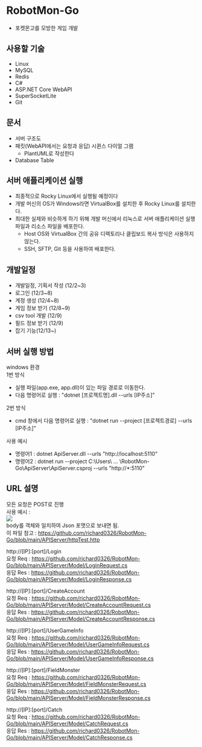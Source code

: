 # RobotMon-Go
- 포켓몬고를 모방한 게임 개발
 
## 사용할 기술
- Linux
- MySQL
- Redis  
- C#
- ASP.NET Core WebAPI
- SuperSocketLite
- Git
  
  
  
## 문서
- 서버 구조도
- 패킷(WebAPI에서는 요청과 응답) 시퀸스 다이얼 그램
    - PlantUML로 작성한다
- Database Table



## 서버 애플리케이션 실행
- 최종적으로 Rocky Linux에서 실행될 예정이다  
- 개발 머신의 OS가 Windows라면 VirtualBox를 설치한 후 Rocky Linux를 설치한다.
- 최대한 실제와 비슷하게 하기 위해 개발 머신에서 리눅스로 서버 애플리케이션 실행 파일과 리소스 파일을 배포한다.
    - Host OS와 VirtualBox 간의 공유 디렉토리나 클립보드 복사 방식은 사용하지 않는다.
	- SSH, SFTP, Git 등을 사용하여 배포한다.



## 개발일정
- 개발일정, 기획서 작성 (12/2~3)  
- 로그인 (12/3~8)  
- 계정 생성 (12/4~8)  
- 게임 정보 받기 (12/8~9)  
- csv tool 개발 (12/9)
- 필드 정보 받기 (12/9)
- 잡기 기능(12/13~)


## 서버 실행 방법
windows 환경  
1번 방식  
- 실행 파일(app.exe, app.dll)이 있는 파일 경로로 이동한다.
- 다음 명령어로 실행 : "dotnet [프로젝트명].dll --urls [IP주소]"

2번 방식  
- cmd 창에서 다음 명령어로 실행 : "dotnet run --project [프로젝트경로] --urls [IP주소]" 

사용 예시
- 명령어1 : dotnet ApiServer.dll --urls "http://localhost:5110"
- 명령어2 : dotnet run --project C:\Users\ ... \RobotMon-Go\ApiServer\ApiServer.csproj --urls "http://*:5110"

## URL 설명
모든 요청은 POST로 진행  
사용 예시  :  
![](.Document/images/UrlExample.PNG)      
body를 객체와 일치하여 Json 포맷으로 보내면 됨.  
이 파일 참고 : https://github.com/richard0326/RobotMon-Go/blob/main/APIServer/httpTest.http

http://[IP]:[port]/Login   
요청 Req : https://github.com/richard0326/RobotMon-Go/blob/main/APIServer/Model/LoginRequest.cs   
응답 Res : https://github.com/richard0326/RobotMon-Go/blob/main/APIServer/Model/LoginResponse.cs   
  
http://[IP]:[port]/CreateAccount  
요청 Req : https://github.com/richard0326/RobotMon-Go/blob/main/APIServer/Model/CreateAccountRequest.cs   
응답 Res : https://github.com/richard0326/RobotMon-Go/blob/main/APIServer/Model/CreateAccountResponse.cs   

http://[IP]:[port]/UserGameInfo  
요청 Req : https://github.com/richard0326/RobotMon-Go/blob/main/APIServer/Model/UserGameInfoRequest.cs   
응답 Res : https://github.com/richard0326/RobotMon-Go/blob/main/APIServer/Model/UserGameInfoResponse.cs   

http://[IP]:[port]/FieldMonster  
요청 Req : https://github.com/richard0326/RobotMon-Go/blob/main/APIServer/Model/FieldMonsterRequest.cs   
응답 Res : https://github.com/richard0326/RobotMon-Go/blob/main/APIServer/Model/FieldMonsterResponse.cs   

http://[IP]:[port]/Catch  
요청 Req : https://github.com/richard0326/RobotMon-Go/blob/main/APIServer/Model/CatchRequest.cs   
응답 Res : https://github.com/richard0326/RobotMon-Go/blob/main/APIServer/Model/CatchResponse.cs   